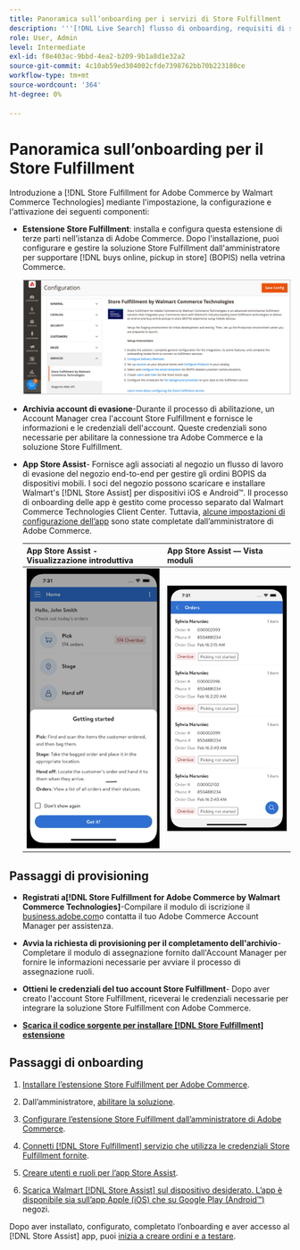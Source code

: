 ```yaml
---
title: Panoramica sull’onboarding per i servizi di Store Fulfillment
description: '''[!DNL Live Search] flusso di onboarding, requisiti di sistema, limiti e limitazioni."'
role: User, Admin
level: Intermediate
exl-id: f8e403ac-9bbd-4ea2-b209-9b1a8d1e32a2
source-git-commit: 4c10ab59ed304002cfde7398762bb70b223180ce
workflow-type: tm+mt
source-wordcount: '364'
ht-degree: 0%

---
```


# Panoramica sull’onboarding per il Store Fulfillment

Introduzione a [!DNL Store Fulfillment for Adobe Commerce by Walmart Commerce Technologies] mediante l&#39;impostazione, la configurazione e l&#39;attivazione dei seguenti componenti:

- **Estensione Store Fulfillment**: installa e configura questa estensione di terze parti nell’istanza di Adobe Commerce. Dopo l&#39;installazione, puoi configurare e gestire la soluzione Store Fulfillment dall&#39;amministratore per supportare [!DNL buys online, pickup in store] (BOPIS) nella vetrina Commerce.

   ![[!DNL Store Fulfillment Service] configurazione nella visualizzazione Amministratore](assets/store-fulfillment-admin-home.png)

- **Archivia account di evasione**-Durante il processo di abilitazione, un Account Manager crea l&#39;account Store Fulfillment e fornisce le informazioni e le credenziali dell&#39;account. Queste credenziali sono necessarie per abilitare la connessione tra Adobe Commerce e la soluzione Store Fulfillment.

- **App Store Assist**- Fornisce agli associati al negozio un flusso di lavoro di evasione del negozio end-to-end per gestire gli ordini BOPIS da dispositivi mobili. I soci del negozio possono scaricare e installare Walmart&#39;s [!DNL Store Assist] per dispositivi iOS e Android™. Il processo di onboarding delle app è gestito come processo separato dal Walmart Commerce Technologies Client Center. Tuttavia, [alcune impostazioni di configurazione dell’app](user-setup.md) sono state completate dall’amministratore di Adobe Commerce.

   | App Store Assist - Visualizzazione introduttiva | App Store Assist — Vista moduli |
   |-------------------------------------------------------------------------------------------------------------|-----------------------------------------------------------------------------------------------|
   | ![[!DNL Store Assist App Getting Started] visualizza su dispositivo mobile](assets/store-assist-get-started-small.png) | ![[!DNL Store Assist App Orders view] su dispositivo mobile](assets/store-assist-orders-small.png) |

## Passaggi di provisioning

- **Registrati a[!DNL Store Fulfillment for Adobe Commerce by Walmart Commerce Technologies]**-Compilare il modulo di iscrizione il [business.adobe.com](https://business.adobe.com/resources/store-fulfillment.html)o contatta il tuo Adobe Commerce Account Manager per assistenza.

- **Avvia la richiesta di provisioning per il completamento dell&#39;archivio**-Completare il modulo di assegnazione fornito dall&#39;Account Manager per fornire le informazioni necessarie per avviare il processo di assegnazione ruoli.

- **Ottieni le credenziali del tuo account Store Fulfillment**- Dopo aver creato l&#39;account Store Fulfillment, riceverai le credenziali necessarie per integrare la soluzione Store Fulfillment con Adobe Commerce.

- **[Scarica il codice sorgente per installare [!DNL Store Fulfillment] estensione](install.md)**

## Passaggi di onboarding

1. [Installare l’estensione Store Fulfillment per Adobe Commerce](install.md).

1. Dall’amministratore, [abilitare la soluzione](enable-general.md).

1. [Configurare l’estensione Store Fulfillment dall’amministratore di Adobe Commerce](service-config-settings-overview.md).

1. [Connetti [!DNL Store Fulfillment] servizio che utilizza le credenziali Store Fulfillment fornite](connect-set-up-service.md).

1. [Creare utenti e ruoli per l’app Store Assist](user-setup.md).

1. [Scarica Walmart [!DNL Store Assist] sul dispositivo desiderato. L’app è disponibile sia sull’app Apple (iOS) che su Google Play (Android™)](app-setup.md) negozi.

Dopo aver installato, configurato, completato l’onboarding e aver accesso al [!DNL Store Assist] app, puoi [inizia a creare ordini e a testare](test-and-deploy.md).
